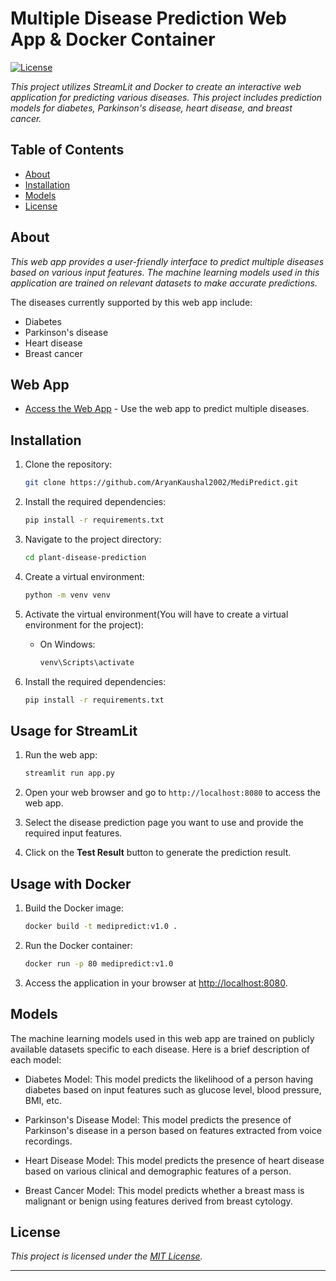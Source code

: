 # Multiple Disease Prediction Web App & Docker Container

[![License](https://img.shields.io/badge/license-MIT-blue.svg)](LICENSE)

*This project utilizes StreamLit and Docker to create an interactive web application for predicting various diseases. This project includes prediction models for diabetes, Parkinson's disease, heart disease, and breast cancer.*

## Table of Contents

- [About](#about)
- [Installation](#installation)
- [Models](#models)
- [License](#license)

## About

*This web app provides a user-friendly interface to predict multiple diseases based on various input features. The machine learning models used in this application are trained on relevant datasets to make accurate predictions.*

The diseases currently supported by this web app include:
- Diabetes
- Parkinson's disease
- Heart disease
- Breast cancer

## Web App

- [Access the Web App](https://medipredict-v1.streamlit.app/) - Use the web app to predict multiple diseases.

## Installation

1. Clone the repository:
    ```bash
    git clone https://github.com/AryanKaushal2002/MediPredict.git
    ```

2. Install the required dependencies:
    ```bash
    pip install -r requirements.txt
    ```
3. Navigate to the project directory:

    ```bash
    cd plant-disease-prediction
    ```

4. Create a virtual environment:

    ```bash
    python -m venv venv
    ```
5. Activate the virtual environment(You will have to create a virtual environment for the project):

    - On Windows:

        ```bash
        venv\Scripts\activate
        ```

6. Install the required dependencies:

    ```bash
    pip install -r requirements.txt
    ```

## Usage for StreamLit

1. Run the web app:
   ```bash
   streamlit run app.py
   ```
2. Open your web browser and go to `http://localhost:8080` to access the web app.

3. Select the disease prediction page you want to use and provide the required input features.

4. Click on the **Test Result** button to generate the prediction result.

## Usage with Docker
1. Build the Docker image:

    ```bash
    docker build -t medipredict:v1.0 .
    ```

2. Run the Docker container:

    ```bash
    docker run -p 80 medipredict:v1.0
    ```

3. Access the application in your browser at [http://localhost:8080](http://localhost:8080).

## Models

The machine learning models used in this web app are trained on publicly available datasets specific to each disease. Here is a brief description of each model:

- Diabetes Model: This model predicts the likelihood of a person having diabetes based on input features such as glucose level, blood pressure, BMI, etc.

- Parkinson's Disease Model: This model predicts the presence of Parkinson's disease in a person based on features extracted from voice recordings.

- Heart Disease Model: This model predicts the presence of heart disease based on various clinical and demographic features of a person.

- Breast Cancer Model: This model predicts whether a breast mass is malignant or benign using features derived from breast cytology.


## License

*This project is licensed under the [MIT License](LICENSE).*

---
